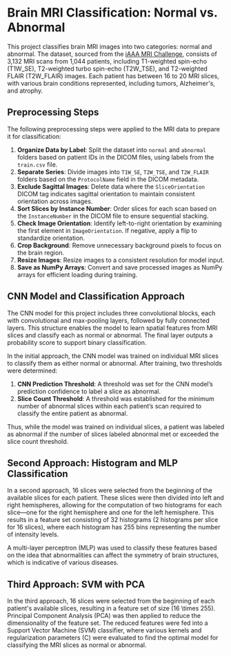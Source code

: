 # Brain MRI Classification: Normal vs. Abnormal

This project classifies brain MRI images into two categories: normal and abnormal. The dataset, sourced from the [iAAA MRI Challenge](https://github.com/iAAA-event/iAAA-MRI-Challenge), consists of 3,132 MRI scans from 1,044 patients, including T1-weighted spin-echo (T1W_SE), T2-weighted turbo spin-echo (T2W_TSE), and T2-weighted FLAIR (T2W_FLAIR) images. Each patient has between 16 to 20 MRI slices, with various brain conditions represented, including tumors, Alzheimer's, and atrophy.

## Preprocessing Steps

The following preprocessing steps were applied to the MRI data to prepare it for classification:

1. **Organize Data by Label**: Split the dataset into `normal` and `abnormal` folders based on patient IDs in the DICOM files, using labels from the `train.csv` file.
2. **Separate Series**: Divide images into `T1W_SE`, `T2W_TSE`, and `T2W_FLAIR` folders based on the `ProtocolName` field in the DICOM metadata.
3. **Exclude Sagittal Images**: Delete data where the `SliceOrientation` DICOM tag indicates sagittal orientation to maintain consistent orientation across images.
4. **Sort Slices by Instance Number**: Order slices for each scan based on the `InstanceNumber` in the DICOM file to ensure sequential stacking.
5. **Check Image Orientation**: Identify left-to-right orientation by examining the first element in `ImageOrientation`. If negative, apply a flip to standardize orientation.
6. **Crop Background**: Remove unnecessary background pixels to focus on the brain region.
7. **Resize Images**: Resize images to a consistent resolution for model input.
8. **Save as NumPy Arrays**: Convert and save processed images as NumPy arrays for efficient loading during training.

## CNN Model and Classification Approach

The CNN model for this project includes three convolutional blocks, each with convolutional and max-pooling layers, followed by fully connected layers. This structure enables the model to learn spatial features from MRI slices and classify each as normal or abnormal. The final layer outputs a probability score to support binary classification.

In the initial approach, the CNN model was trained on individual MRI slices to classify them as either normal or abnormal. After training, two thresholds were determined:

1. **CNN Prediction Threshold**: A threshold was set for the CNN model’s prediction confidence to label a slice as abnormal.
2. **Slice Count Threshold**: A threshold was established for the minimum number of abnormal slices within each patient’s scan required to classify the entire patient as abnormal.

Thus, while the model was trained on individual slices, a patient was labeled as abnormal if the number of slices labeled abnormal met or exceeded the slice count threshold.

## Second Approach: Histogram and MLP Classification

In a second approach, 16 slices were selected from the beginning of the available slices for each patient. These slices were then divided into left and right hemispheres, allowing for the computation of two histograms for each slice—one for the right hemisphere and one for the left hemisphere. This results in a feature set consisting of 32 histograms (2 histograms per slice for 16 slices), where each histogram has 255 bins representing the number of intensity levels. 

A multi-layer perceptron (MLP) was used to classify these features based on the idea that abnormalities can affect the symmetry of brain structures, which is indicative of various diseases.


## Third Approach: SVM with PCA

In the third approach, 16 slices were selected from the beginning of each patient's available slices, resulting in a feature set of size \(16 \times 255\). Principal Component Analysis (PCA) was then applied to reduce the dimensionality of the feature set. The reduced features were fed into a Support Vector Machine (SVM) classifier, where various kernels and regularization parameters (C) were evaluated to find the optimal model for classifying the MRI slices as normal or abnormal.
